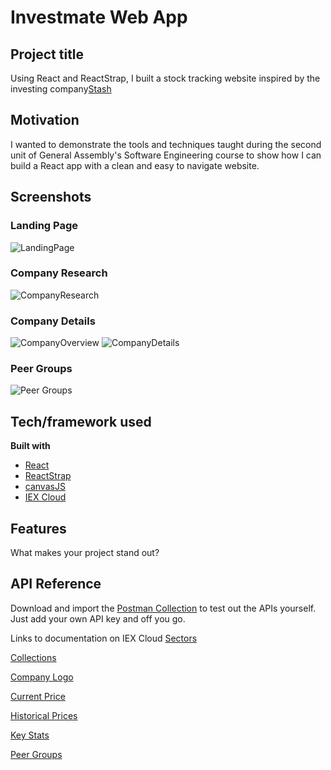 # Investmate Web App

## Project title
Using React and ReactStrap, I built a stock tracking website inspired by the investing company[Stash](https://www.stashinvest.com/)

## Motivation
I wanted to demonstrate the tools and techniques taught during the second unit of General Assembly's Software Engineering course to show how I can build a React app with a clean and easy to navigate website. 
 
## Screenshots
### Landing Page
![LandingPage](https://res.cloudinary.com/doaftkgbv/image/upload/v1585866230/LandingPage_yoa5oc.png)

### Company Research
![CompanyResearch](https://res.cloudinary.com/doaftkgbv/image/upload/v1585866228/ResearchCards_izil1m.png)

### Company Details
![CompanyOverview](https://res.cloudinary.com/doaftkgbv/image/upload/v1585866228/Research_opulml.png)
![CompanyDetails](https://res.cloudinary.com/doaftkgbv/image/upload/v1585866229/DetailsDetails_a8xlxi.png)

### Peer Groups
![Peer Groups](https://res.cloudinary.com/doaftkgbv/image/upload/v1585866225/PeerGroups_l3v0iz.png)

## Tech/framework used

<b>Built with</b>
- [React](https://reactjs.org/)
- [ReactStrap](https://reactstrap.github.io/)
- [canvasJS](https://canvasjs.com/)
- [IEX Cloud](https://iexcloud.io/)

## Features
What makes your project stand out?


## API Reference
Download and import the [Postman Collection](https://github.com/jdevenish/Investmate/blob/master/IEX%20Cloud.postman_collection.json) to test out the APIs yourself. Just add your own API key and off you go. 

Links to documentation on IEX Cloud
[Sectors](https://iexcloud.io/docs/api/#sectors)

[Collections](https://iexcloud.io/docs/api/#collections)

[Company Logo](https://iexcloud.io/docs/api/#logo)

[Current Price](https://iexcloud.io/docs/api/#price-only)

[Historical Prices](https://iexcloud.io/docs/api/#historical-prices)

[Key Stats](https://iexcloud.io/docs/api/#key-stats)

[Peer Groups](https://iexcloud.io/docs/api/#peer-groups)
